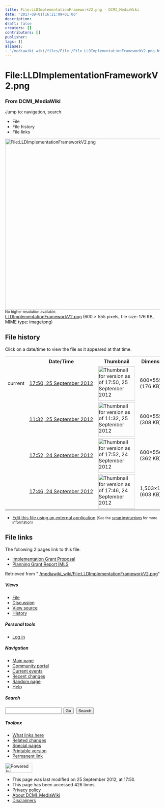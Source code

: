```yaml
---
title: File:LLDImplementationFrameworkV2.png - DCMI_MediaWiki
date: '2017-09-01T16:21:09+01:00'
description: 
draft: false
creators: []
contributors: []
publisher: 
tags: []
aliases:
- "/mediawiki_wiki/files/File:/File_LLDImplementationFrameworkV2.png.html"
---
```


<a id="top"></a>
# File:LLDImplementationFrameworkV2.png

### From DCMI\_MediaWiki

Jump to: navigation, search
<!-- start content -->
- File
- File history
- File links

 [<img alt="File:LLDImplementationFrameworkV2.png" src="/images/9/98/LLDImplementationFrameworkV2.png" width="600" height="555">](/mediawiki_wiki/files/LLDImplementationFrameworkV2.png)  
<small>No higher resolution available.</small>  
 [LLDImplementationFrameworkV2.png](/images/9/98/LLDImplementationFrameworkV2.png)‎ (600 × 555 pixels, file size: 176 KB, MIME type: image/png)
<!-- 
NewPP limit report
Preprocessor node count: 0/1000000
Post-expand include size: 0/2097152 bytes
Template argument size: 0/2097152 bytes
Expensive parser function count: 0/100
-->
## File history

Click on a date/time to view the file as it appeared at that time.

<table class="wikitable filehistory">
  <tr>
    <td></td>
    <th>Date/Time</th>
    <th>Thumbnail</th>
    <th>Dimensions</th>
    <th>User</th>
    <th>Comment</th>
  </tr>
  <tr>
    <td>current</td>
    <td class="filehistory-selected" style="white-space: nowrap;"><a href="/mediawiki_wiki/files/LLDImplementationFrameworkV2.png">17:50, 25 September 2012</a></td>
    <td><a href="/images/9/98/LLDImplementationFrameworkV2.png"><img alt="Thumbnail for version as of 17:50, 25 September 2012" src="/images/9/98/LLDImplementationFrameworkV2.png" width="120" height="111"></a></td>
    <td>600×555 <span style="white-space: nowrap;">(176 KB)</span>
    </td>
    <td>
      <a href="/index.php?title=User:DavidTalley&amp;action=edit&amp;redlink=1" class="new mw-userlink" title="User:DavidTalley (page does not exist)">DavidTalley</a> <span style="white-space: nowrap;"> <span class="mw-usertoollinks">(<a href="/index.php?title=User_talk:DavidTalley&amp;action=edit&amp;redlink=1" class="new" title="User talk:DavidTalley (page does not exist)">Talk</a> | <a href="/index.php/Special:Contributions/DavidTalley" title="Special:Contributions/DavidTalley">contribs</a>)</span></span>
    </td>
    <td></td>
  </tr>
  <tr>
    <td></td>
    <td style="white-space: nowrap;"><a href="/images/archive/9/98/20120925175045%21LLDImplementationFrameworkV2.png">11:32, 25 September 2012</a></td>
    <td><a href="/images/archive/9/98/20120925175045%21LLDImplementationFrameworkV2.png"><img alt="Thumbnail for version as of 11:32, 25 September 2012" src="/images/archive/9/98/20120925175045%21LLDImplementationFrameworkV2.png" width="120" height="111"></a></td>
    <td>600×555 <span style="white-space: nowrap;">(308 KB)</span>
    </td>
    <td>
      <a href="/index.php?title=User:DavidTalley&amp;action=edit&amp;redlink=1" class="new mw-userlink" title="User:DavidTalley (page does not exist)">DavidTalley</a> <span style="white-space: nowrap;"> <span class="mw-usertoollinks">(<a href="/index.php?title=User_talk:DavidTalley&amp;action=edit&amp;redlink=1" class="new" title="User talk:DavidTalley (page does not exist)">Talk</a> | <a href="/index.php/Special:Contributions/DavidTalley" title="Special:Contributions/DavidTalley">contribs</a>)</span></span>
    </td>
    <td></td>
  </tr>
  <tr>
    <td></td>
    <td style="white-space: nowrap;"><a href="/images/archive/9/98/20120925113240%21LLDImplementationFrameworkV2.png">17:52, 24 September 2012</a></td>
    <td><a href="/images/archive/9/98/20120925113240%21LLDImplementationFrameworkV2.png"><img alt="Thumbnail for version as of 17:52, 24 September 2012" src="/images/archive/9/98/20120925113240%21LLDImplementationFrameworkV2.png" width="120" height="111"></a></td>
    <td>600×556 <span style="white-space: nowrap;">(362 KB)</span>
    </td>
    <td>
      <a href="/index.php?title=User:DavidTalley&amp;action=edit&amp;redlink=1" class="new mw-userlink" title="User:DavidTalley (page does not exist)">DavidTalley</a> <span style="white-space: nowrap;"> <span class="mw-usertoollinks">(<a href="/index.php?title=User_talk:DavidTalley&amp;action=edit&amp;redlink=1" class="new" title="User talk:DavidTalley (page does not exist)">Talk</a> | <a href="/index.php/Special:Contributions/DavidTalley" title="Special:Contributions/DavidTalley">contribs</a>)</span></span>
    </td>
    <td></td>
  </tr>
  <tr>
    <td></td>
    <td style="white-space: nowrap;"><a href="/images/archive/9/98/20120924175225%21LLDImplementationFrameworkV2.png">17:46, 24 September 2012</a></td>
    <td><a href="/images/archive/9/98/20120924175225%21LLDImplementationFrameworkV2.png"><img alt="Thumbnail for version as of 17:46, 24 September 2012" src="/images/archive/9/98/20120924175225%21LLDImplementationFrameworkV2.png" width="120" height="111"></a></td>
    <td>1,503×1,390 <span style="white-space: nowrap;">(603 KB)</span>
    </td>
    <td>
      <a href="/index.php?title=User:DavidTalley&amp;action=edit&amp;redlink=1" class="new mw-userlink" title="User:DavidTalley (page does not exist)">DavidTalley</a> <span style="white-space: nowrap;"> <span class="mw-usertoollinks">(<a href="/index.php?title=User_talk:DavidTalley&amp;action=edit&amp;redlink=1" class="new" title="User talk:DavidTalley (page does not exist)">Talk</a> | <a href="/index.php/Special:Contributions/DavidTalley" title="Special:Contributions/DavidTalley">contribs</a>)</span></span>
    </td>
    <td></td>
  </tr>
</table>

  

- [Edit this file using an external application](/index.php?title=File:LLDImplementationFrameworkV2.png&action=edit&externaledit=true&mode=file "File:LLDImplementationFrameworkV2.png") <small>(See the <a href="http://www.mediawiki.org/wiki/Manual:External_editors" class="external text" rel="nofollow">setup instructions</a> for more information)</small>

## File links

The following 2 pages link to this file:

- [Implementation Grant Proposal](/index.php/Implementation_Grant_Proposal "Implementation Grant Proposal")
- [Planning Grant Report IMLS](/index.php/Planning_Grant_Report_IMLS "Planning Grant Report IMLS")

Retrieved from " [/mediawiki_wiki/File:LLDImplementationFrameworkV2.png](/mediawiki_wiki/files/File:/File:LLDImplementationFrameworkV2.png.html)"

<!-- end content -->

##### Views

- [File](/mediawiki_wiki/files/File:/File:LLDImplementationFrameworkV2.png.html "View the file page [c]")
- [Discussion](/index.php?title=File_talk:LLDImplementationFrameworkV2.png&action=edit&redlink=1 "Discussion about the content page [t]")
- [View source](/index.php?title=File:LLDImplementationFrameworkV2.png&action=edit "This page is protected.
You can view its source [e]")
- [History](/index.php?title=File:LLDImplementationFrameworkV2.png&action=history "Past revisions of this page [h]")

##### Personal tools

- [Log in](/index.php?title=Special:UserLogin&returnto=File:LLDImplementationFrameworkV2.png "You are encouraged to log in; however, it is not mandatory [o]")

<script type="text/javascript"> if (window.isMSIE55) fixalpha(); </script>

##### Navigation

- [Main page](/index.php/Main_Page "Visit the main page [z]")
- [Community portal](/index.php/DCMI_MediaWiki:Community_portal "About the project, what you can do, where to find things")
- [Current events](/index.php/DCMI_MediaWiki:Current_events "Find background information on current events")
- [Recent changes](/index.php/Special:RecentChanges "The list of recent changes in the wiki [r]")
- [Random page](/index.php/Special:Random "Load a random page [x]")
- [Help](/index.php/Help:Contents "The place to find out")

##### <label for="searchInput">Search</label>

<form action="/index.php" id="searchform">
				<input type="hidden" name="title" value="Special:Search">
				<input id="searchInput" title="Search DCMI_MediaWiki" accesskey="f" type="search" name="search">
				<input type="submit" name="go" class="searchButton" id="searchGoButton" value="Go" title="Go to a page with this exact name if exists"> 
				<input type="submit" name="fulltext" class="searchButton" id="mw-searchButton" value="Search" title="Search the pages for this text">
			</form>

##### Toolbox

- [What links here](/index.php/Special:WhatLinksHere/File:LLDImplementationFrameworkV2.png "List of all wiki pages that link here [j]")
- [Related changes](/index.php/Special:RecentChangesLinked/File:LLDImplementationFrameworkV2.png "Recent changes in pages linked from this page [k]")
- [Special pages](/index.php/Special:SpecialPages "List of all special pages [q]")
- [Printable version](/index.php?title=File:LLDImplementationFrameworkV2.png&printable=yes "Printable version of this page [p]")
- [Permanent link](/index.php?title=File:LLDImplementationFrameworkV2.png&oldid=3898 "Permanent link to this revision of the page")

<!-- end of the left (by default at least) column -->

 [<img src="/skins/common/images/poweredby_mediawiki_88x31.png" height="31" width="88" alt="Powered by MediaWiki">](http://www.mediawiki.org/)

- This page was last modified on 25 September 2012, at 17:50.
- This page has been accessed 426 times.
- [Privacy policy](/index.php/DCMI_MediaWiki:Privacy_policy "DCMI MediaWiki:Privacy policy")
- [About DCMI\_MediaWiki](/index.php/DCMI_MediaWiki:About "DCMI MediaWiki:About")
- [Disclaimers](/index.php/DCMI_MediaWiki:General_disclaimer "DCMI MediaWiki:General disclaimer")

<script>if (window.runOnloadHook) runOnloadHook();</script><!-- Served in 0.565 secs. -->
